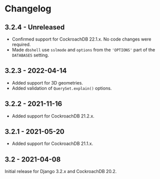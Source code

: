 # Changelog

## 3.2.4 - Unreleased

- Confirmed support for CockroachDB 22.1.x. No code changes were required.
- Made `dbshell` use `sslmode` and `options` from the `'OPTIONS'` part of the
  `DATABASES` setting.

## 3.2.3 - 2022-04-14

- Added support for 3D geometries.
- Added validation of `QuerySet.explain()` options.

## 3.2.2 - 2021-11-16

- Added support for CockroachDB 21.2.x.

## 3.2.1 - 2021-05-20

- Added support for CockroachDB 21.1.x.

## 3.2 - 2021-04-08

Initial release for Django 3.2.x and CockroachDB 20.2.
